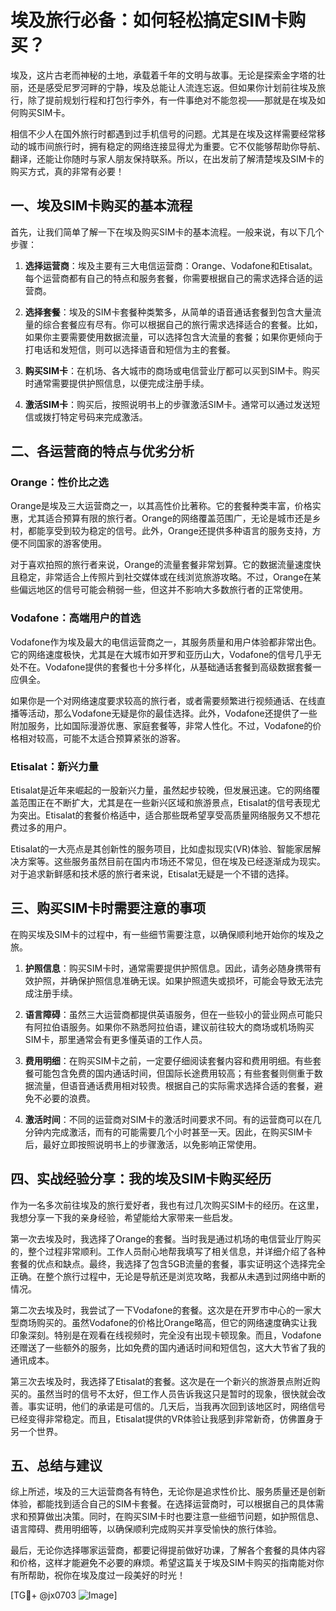 # 埃及旅行必备：如何轻松搞定SIM卡购买？

埃及，这片古老而神秘的土地，承载着千年的文明与故事。无论是探索金字塔的壮丽，还是感受尼罗河畔的宁静，埃及总能让人流连忘返。但如果你计划前往埃及旅行，除了提前规划行程和打包行李外，有一件事绝对不能忽视——那就是在埃及如何购买SIM卡。

相信不少人在国外旅行时都遇到过手机信号的问题。尤其是在埃及这样需要经常移动的城市间旅行时，拥有稳定的网络连接显得尤为重要。它不仅能够帮助你导航、翻译，还能让你随时与家人朋友保持联系。所以，在出发前了解清楚埃及SIM卡的购买方式，真的非常有必要！

## 一、埃及SIM卡购买的基本流程

首先，让我们简单了解一下在埃及购买SIM卡的基本流程。一般来说，有以下几个步骤：

1. **选择运营商**：埃及主要有三大电信运营商：Orange、Vodafone和Etisalat。每个运营商都有自己的特点和服务套餐，你需要根据自己的需求选择合适的运营商。
   
2. **选择套餐**：埃及的SIM卡套餐种类繁多，从简单的语音通话套餐到包含大量流量的综合套餐应有尽有。你可以根据自己的旅行需求选择适合的套餐。比如，如果你主要需要使用数据流量，可以选择包含大流量的套餐；如果你更倾向于打电话和发短信，则可以选择语音和短信为主的套餐。

3. **购买SIM卡**：在机场、各大城市的商场或电信营业厅都可以买到SIM卡。购买时通常需要提供护照信息，以便完成注册手续。

4. **激活SIM卡**：购买后，按照说明书上的步骤激活SIM卡。通常可以通过发送短信或拨打特定号码来完成激活。

## 二、各运营商的特点与优劣分析

### Orange：性价比之选

Orange是埃及三大运营商之一，以其高性价比著称。它的套餐种类丰富，价格实惠，尤其适合预算有限的旅行者。Orange的网络覆盖范围广，无论是城市还是乡村，都能享受到较为稳定的信号。此外，Orange还提供多种语言的服务支持，方便不同国家的游客使用。

对于喜欢拍照的旅行者来说，Orange的流量套餐非常划算。它的数据流量速度快且稳定，非常适合上传照片到社交媒体或在线浏览旅游攻略。不过，Orange在某些偏远地区的信号可能会稍弱一些，但这并不影响大多数旅行者的正常使用。

### Vodafone：高端用户的首选

Vodafone作为埃及最大的电信运营商之一，其服务质量和用户体验都非常出色。它的网络速度极快，尤其是在大城市如开罗和亚历山大，Vodafone的信号几乎无处不在。Vodafone提供的套餐也十分多样化，从基础通话套餐到高级数据套餐一应俱全。

如果你是一个对网络速度要求较高的旅行者，或者需要频繁进行视频通话、在线直播等活动，那么Vodafone无疑是你的最佳选择。此外，Vodafone还提供了一些附加服务，比如国际漫游优惠、家庭套餐等，非常人性化。不过，Vodafone的价格相对较高，可能不太适合预算紧张的游客。

### Etisalat：新兴力量

Etisalat是近年来崛起的一股新兴力量，虽然起步较晚，但发展迅速。它的网络覆盖范围正在不断扩大，尤其是在一些新兴区域和旅游景点，Etisalat的信号表现尤为突出。Etisalat的套餐价格适中，适合那些既希望享受高质量网络服务又不想花费过多的用户。

Etisalat的一大亮点是其创新性的服务项目，比如虚拟现实(VR)体验、智能家居解决方案等。这些服务虽然目前在国内市场还不常见，但在埃及已经逐渐成为现实。对于追求新鲜感和技术感的旅行者来说，Etisalat无疑是一个不错的选择。

## 三、购买SIM卡时需要注意的事项

在购买埃及SIM卡的过程中，有一些细节需要注意，以确保顺利地开始你的埃及之旅。

1. **护照信息**：购买SIM卡时，通常需要提供护照信息。因此，请务必随身携带有效护照，并确保护照信息准确无误。如果护照遗失或损坏，可能会导致无法完成注册手续。

2. **语言障碍**：虽然三大运营商都提供英语服务，但在一些较小的营业网点可能只有阿拉伯语服务。如果你不熟悉阿拉伯语，建议前往较大的商场或机场购买SIM卡，那里通常会有更多懂英语的工作人员。

3. **费用明细**：在购买SIM卡之前，一定要仔细阅读套餐内容和费用明细。有些套餐可能包含免费的国内通话时间，但国际长途费用较高；有些套餐则侧重于数据流量，但语音通话费用相对较贵。根据自己的实际需求选择合适的套餐，避免不必要的浪费。

4. **激活时间**：不同的运营商对SIM卡的激活时间要求不同。有的运营商可以在几分钟内完成激活，而有的可能需要几个小时甚至一天。因此，在购买SIM卡后，最好立即按照说明书上的步骤激活，以免影响正常使用。

## 四、实战经验分享：我的埃及SIM卡购买经历

作为一名多次前往埃及的旅行爱好者，我也有过几次购买SIM卡的经历。在这里，我想分享一下我的亲身经验，希望能给大家带来一些启发。

第一次去埃及时，我选择了Orange的套餐。当时我是通过机场的电信营业厅购买的，整个过程非常顺利。工作人员耐心地帮我填写了相关信息，并详细介绍了各种套餐的优点和缺点。最终，我选择了包含5GB流量的套餐，事实证明这个选择完全正确。在整个旅行过程中，无论是导航还是浏览攻略，我都从未遇到过网络中断的情况。

第二次去埃及时，我尝试了一下Vodafone的套餐。这次是在开罗市中心的一家大型商场购买的。虽然Vodafone的价格比Orange略高，但它的网络速度确实让我印象深刻。特别是在观看在线视频时，完全没有出现卡顿现象。而且，Vodafone还赠送了一些额外的服务，比如免费的国内通话时间和短信包，这大大节省了我的通讯成本。

第三次去埃及时，我选择了Etisalat的套餐。这次是在一个新兴的旅游景点附近购买的。虽然当时的信号不太好，但工作人员告诉我这只是暂时的现象，很快就会改善。事实证明，他们的承诺是可信的。几天后，当我再次回到该地区时，网络信号已经变得非常稳定。而且，Etisalat提供的VR体验让我感到非常新奇，仿佛置身于另一个世界。

## 五、总结与建议

综上所述，埃及的三大运营商各有特色，无论你是追求性价比、服务质量还是创新体验，都能找到适合自己的SIM卡套餐。在选择运营商时，可以根据自己的具体需求和预算做出决策。同时，在购买SIM卡时也要注意一些细节问题，如护照信息、语言障碍、费用明细等，以确保顺利完成购买并享受愉快的旅行体验。

最后，无论你选择哪家运营商，都要记得提前做好功课，了解各个套餐的具体内容和价格，这样才能避免不必要的麻烦。希望这篇关于埃及SIM卡购买的指南能对你有所帮助，祝你在埃及度过一段美好的时光！

[TG💪+ @jx0703 ![Image](https://github.com/user-attachments/assets/dbca1d08-cadb-493c-b0ec-ad6f7a83f270)]